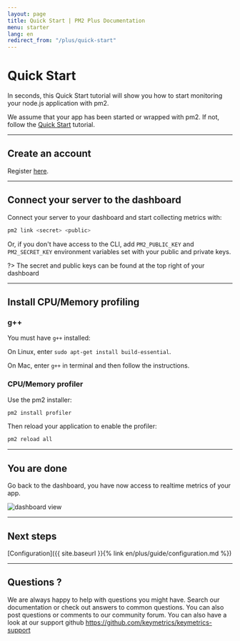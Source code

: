 ```yaml
---
layout: page
title: Quick Start | PM2 Plus Documentation
menu: starter
lang: en
redirect_from: "/plus/quick-start"
---
```


# Quick Start

In seconds, this Quick Start tutorial will show you how to start monitoring your node.js application with pm2.

We assume that your app has been started or wrapped with pm2. If not, follow the [Quick Start]({{site.baseurl}}/process-manager/quickstart.md) tutorial.

---

## Create an account

Register [here](https://app.keymetrics.io/api/oauth/register).

---

## Connect your server to the dashboard

Connect your server to your dashboard and start collecting metrics with:

```bash
pm2 link <secret> <public>
```

Or, if you don't have access to the CLI, add `PM2_PUBLIC_KEY` and `PM2_SECRET_KEY` environment variables set with your public and private keys.

?> The secret and public keys can be found at the top right of your dashboard

---

## Install CPU/Memory profiling

### g++

You must have `g++` installed:

On Linux, enter `sudo apt-get install build-essential`.

On Mac, enter `g++` in terminal and then follow the instructions.

### CPU/Memory profiler

Use the pm2 installer:

```bash
pm2 install profiler
```

Then reload your application to enable the profiler:

```bash
pm2 reload all
```

---

## You are done

Go back to the dashboard, you have now access to realtime metrics of your app.

![dashboard view]({{site.baseurl}}/img/plus/unified.png)

---

## Next steps

[Configuration]({{ site.baseurl }}{% link en/plus/guide/configuration.md %})

---

## Questions ?

We are always happy to help with questions you might have. Search our documentation or check out answers to common questions. You can also post questions or comments to our community forum. You can also have a look at our support github https://github.com/keymetrics/keymetrics-support



